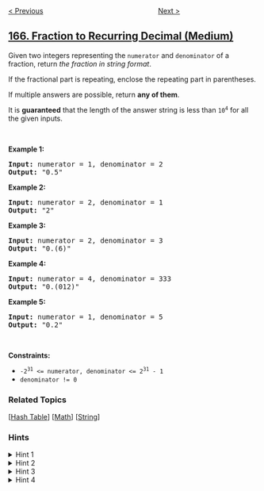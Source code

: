 <!--|This file generated by command(leetcode description); DO NOT EDIT.    |-->
<!--+----------------------------------------------------------------------+-->
<!--|@author    openset <openset.wang@gmail.com>                           |-->
<!--|@link      https://github.com/openset                                 |-->
<!--|@home      https://github.com/openset/leetcode                        |-->
<!--+----------------------------------------------------------------------+-->

[< Previous](../compare-version-numbers "Compare Version Numbers")
　　　　　　　　　　　　　　　　
[Next >](../two-sum-ii-input-array-is-sorted "Two Sum II - Input array is sorted")

## [166. Fraction to Recurring Decimal (Medium)](https://leetcode.com/problems/fraction-to-recurring-decimal "分数到小数")

<p>Given two integers representing the <code>numerator</code> and <code>denominator</code> of a fraction, return <em>the fraction in string format</em>.</p>

<p>If the fractional part is repeating, enclose the repeating part in parentheses.</p>

<p>If multiple answers are possible, return <strong>any of them</strong>.</p>

<p>It is <strong>guaranteed</strong> that the length of the answer string is less than <code>10<sup>4</sup></code> for all the given inputs.</p>

<p>&nbsp;</p>
<p><strong>Example 1:</strong></p>
<pre><strong>Input:</strong> numerator = 1, denominator = 2
<strong>Output:</strong> "0.5"
</pre><p><strong>Example 2:</strong></p>
<pre><strong>Input:</strong> numerator = 2, denominator = 1
<strong>Output:</strong> "2"
</pre><p><strong>Example 3:</strong></p>
<pre><strong>Input:</strong> numerator = 2, denominator = 3
<strong>Output:</strong> "0.(6)"
</pre><p><strong>Example 4:</strong></p>
<pre><strong>Input:</strong> numerator = 4, denominator = 333
<strong>Output:</strong> "0.(012)"
</pre><p><strong>Example 5:</strong></p>
<pre><strong>Input:</strong> numerator = 1, denominator = 5
<strong>Output:</strong> "0.2"
</pre>
<p>&nbsp;</p>
<p><strong>Constraints:</strong></p>

<ul>
	<li><code>-2<sup>31</sup> &lt;=&nbsp;numerator, denominator &lt;= 2<sup>31</sup> - 1</code></li>
	<li><code>denominator != 0</code></li>
</ul>

### Related Topics
  [[Hash Table](../../tag/hash-table/README.md)]
  [[Math](../../tag/math/README.md)]
  [[String](../../tag/string/README.md)]

### Hints
<details>
<summary>Hint 1</summary>
No scary math, just apply elementary math knowledge. Still remember how to perform a <i>long division</i>?
</details>

<details>
<summary>Hint 2</summary>
Try a long division on 4/9, the repeating part is obvious. Now try 4/333. Do you see a pattern?
</details>

<details>
<summary>Hint 3</summary>
Notice that once the remainder starts repeating, so does the divided result.
</details>

<details>
<summary>Hint 4</summary>
Be wary of edge cases! List out as many test cases as you can think of and test your code thoroughly.
</details>
